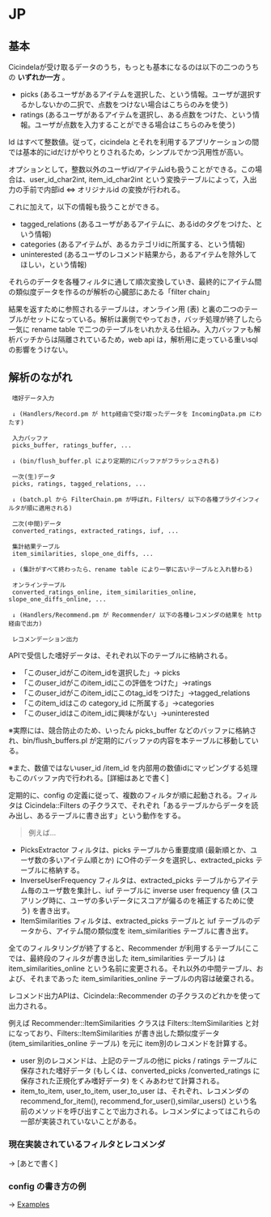 

# JP #

## 基本 ##

Cicindelaが受け取るデータのうち，もっとも基本になるのは以下の二つのうちの **いずれか一方** 。
  * picks (あるユーザがあるアイテムを選択した、という情報。ユーザが選択するかしないかの二択で、点数をつけない場合はこちらのみを使う)
  * ratings (あるユーザがあるアイテムを選択し、ある点数をつけた、という情報。ユーザが点数を入力することができる場合はこちらのみを使う)

Id はすべて整数値。従って，cicindela とそれを利用するアプリケーションの間では基本的にidだけがやりとりされるため，シンプルでかつ汎用性が高い。

オプションとして，整数以外のユーザid/アイテムidも扱うことができる。この場合は、user\_id\_char2int, item\_id\_char2int という変換テーブルによって，入出力の手前で内部id <=> オリジナルid の変換が行われる。

これに加えて，以下の情報も扱うことができる。
  * tagged\_relations (あるユーザがあるアイテムに、あるidのタグをつけた、という情報)
  * categories (あるアイテムが、あるカテゴリidに所属する、という情報)
  * uninterested (あるユーザのレコメンド結果から，あるアイテムを除外してほしい，という情報)

それらのデータを各種フィルタに通して順次変換していき、最終的にアイテム間の類似度データを作るのが解析の心臓部にあたる「filter chain」

結果を返すために参照されるテーブルは，オンライン用 (表) と裏の二つのテーブルがセットになっている。解析は裏側でやっておき，バッチ処理が終了したら一気に rename table で二つのテーブルをいれかえる仕組み。入力バッファも解析バッチからは隔離されているため，web api は，解析用に走っている重いsqlの影響をうけない。



## 解析のながれ ##
```
 嗜好データ入力
  
 ↓ (Handlers/Record.pm が http経由で受け取ったデータを IncomingData.pm にわたす)
 
 入力バッファ
 picks_buffer, ratings_buffer, ...
  
 ↓ (bin/flush_buffer.pl により定期的にバッファがフラッシュされる)
 
 一次(生)データ
 picks, ratings, tagged_relations, ...
 
 ↓ (batch.pl から FilterChain.pm が呼ばれ，Filters/ 以下の各種プラグインフィルタが順に適用される)
 
 二次(中間)データ
 converted_ratings, extracted_ratings, iuf, ...

 集計結果テーブル
 item_similarities, slope_one_diffs, ...
 
 ↓ (集計がすべて終わったら、rename table により一挙に古いテーブルと入れ替わる)
 
 オンラインテーブル
 converted_ratings_online, item_similarities_online, slope_one_diffs_online, ...
 
 ↓ (Handlers/Recommend.pm が Recommender/ 以下の各種レコメンダの結果を http経由で出力)
 
 レコメンデーション出力
```

APIで受信した嗜好データは、それぞれ以下のテーブルに格納される。
  * 「このuser\_idがこのitem\_idを選択した」→ picks
  * 「このuser\_idがこのitem\_idにこの評価をつけた」→ratings
  * 「このuser\_idがこのitem\_idにこのtag\_idをつけた」→tagged\_relations
  * 「このitem\_idはこの category\_id に所属する」→categories
  * 「このuser\_idはこのitem\_idに興味がない」→uninterested

※実際には、競合防止のため、いったん picks\_buffer などのバッファに格納され、bin/flush\_buffers.pl が定期的にバッファの内容を本テーブルに移動している。

※また、数値ではないuser\_id /item\_id を内部用の数値idにマッピングする処理もこのバッファ内で行われる。[詳細はあとで書く]

定期的に、config の定義に従って、複数のフィルタが順に起動される。フィルタは Cicindela::Filters の子クラスで、それぞれ「あるテーブルからデータを読み出し、あるテーブルに書き出す」という動作をする。

> 例えば...

  * PicksExtractor フィルタは、picks テーブルから重要度順 (最新順とか、ユーザ数の多いアイテム順とか) に○件のデータを選択し、extracted\_picks テーブルに格納する。
  * InverseUserFrequency フィルタは、extracted\_picks テーブルからアイテム毎のユーザ数を集計し、iuf テーブルに inverse user frequency 値 (スコアリング時に、ユーザの多いデータにスコアが偏るのを補正するために使う) を書き出す。
  * ItemSimilarities フィルタは、extracted\_picks テーブルと iuf テーブルのデータから、アイテム間の類似度を item\_similarities テーブルに書き出す。

全てのフィルタリングが終了すると、Recommender が利用するテーブル(ここでは、最終段のフィルタが書き出した item\_similarities テーブル) は item\_similarities\_online という名前に変更される。それ以外の中間テーブル、および、それまであった item\_similarities\_online テーブルの内容は破棄される。

レコメンド出力APIは、Cicindela::Recommender の子クラスのどれかを使って出力される。

例えば Recommender::ItemSimilarities クラスは Filters::ItemSimilarities と対になっており、Filters::ItemSimilarities が書き出した類似度データ (item\_similarities\_online テーブル) を元に item別のレコメンドを計算する。
  * user 別のレコメンドは、上記のテーブルの他に picks / ratings テーブルに保存された嗜好データ (もしくは、converted\_picks /converted\_ratings に保存された正規化ずみ嗜好データ) をくみあわせて計算される。
  * item\_to\_item, user\_to\_item, user\_to\_user は、それぞれ、レコメンダの recommend\_for\_item(), recommend\_for\_user(),similar\_users() という名前のメソッドを呼び出すことで出力される。レコメンダによってはこれらの一部が実装されていないことがある。

### 現在実装されているフィルタとレコメンダ ###

→ [あとで書く]

### config の書き方の例 ###

→ [Examples](Examples.md)